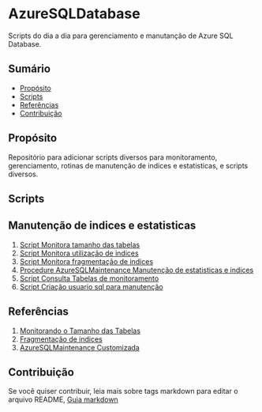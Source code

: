 # AzureSQLDatabase
Scripts do dia a dia para gerenciamento e manutanção de Azure SQL Database.

## Sumário
* [Propósito](#proposito)
* [Scripts](#scripts)
* [Referências](#referencias)
* [Contribuição](#contribuicao)

## Propósito
Repositório para adicionar scripts diversos para monitoramento, gerenciamento, rotinas de manutenção de indices e estatisticas, e scripts diversos.

## Scripts

## Manutenção de indices e estatisticas
 1. [Script Monitora tamanho das tabelas](https://github.com/sidneyocirqueira/powershell-utils/blob/master/Scripts/Download%20file%20do%20blob%20storage.ps1)
 2. [Script Monitora utilização de indices]()
 3. [Script Monitora fragmentação de indices]()
 4. [Procedure AzureSQLMaintenance Manutenção de estatisticas e indices]()
 5. [Script Consulta Tabelas de monitoramento]()
 6. [Script Criação usuario sql para manutenção]()

## Referências
 1. [Monitorando o Tamanho das Tabelas](https://www.fabriciolima.net/blog/2018/10/02/azure-sql-database-monitorando-o-tamanho-das-tabelas/)
 2. [Fragmentação de indices](https://www.fabriciolima.net/blog/2018/10/08/azure-sql-database-monitorando-a-fragmentacao-dos-indices/)
 3. [AzureSQLMaintenance Customizada](https://github.com/FabricioLimaSolucoesEmBD/SQLScripts/blob/master/AzureSQLDatabase/AzureSQLMaintenance_Customizada.txt)

## Contribuição
Se você quiser contribuir, leia mais sobre tags markdown para editar o arquivo README, [Guia markdown](https://docs.microsoft.com/en-us/azure/devops/project/wiki/markdown-guidance?view=azure-devops&viewFallbackFrom=vsts) 

